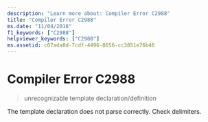 ```yaml
---
description: "Learn more about: Compiler Error C2988"
title: "Compiler Error C2988"
ms.date: "11/04/2016"
f1_keywords: ["C2988"]
helpviewer_keywords: ["C2988"]
ms.assetid: c07ada8d-7cdf-4496-8656-cc3851e76b46
---
```

# Compiler Error C2988

> unrecognizable template declaration/definition

The template declaration does not parse correctly. Check delimiters.

